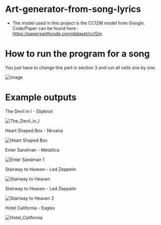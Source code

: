 # Art-generator-from-song-lyrics
* The model used in this project is the CC12M model from Google. Code/Paper can be found here : https://paperswithcode.com/dataset/cc12m

# How to run the program for a song
You just have to change this part in section 3 and run all cells one by one.

![image](https://user-images.githubusercontent.com/50658681/167304411-414363e4-1eab-4f43-8645-15422766ffbb.png)



# Example outputs
The Devil in I - Slipknot

![The_Devil_in_I](https://user-images.githubusercontent.com/50658681/167303681-ee0f9238-9e20-4a2d-b00e-5296f2528db2.png)

Heart Shaped Box - Nirvana

![Heart Shaped Box](https://user-images.githubusercontent.com/50658681/167303689-7f68d2ec-a8ed-4256-bed9-fb81add13f0f.png)

Enter Sandman - Metallica

![Enter Sandman 1](https://user-images.githubusercontent.com/50658681/167303691-762187b5-0abb-4f56-abbe-161c0ab52f36.png)

Stairway to Heaven - Led Zeppelin

![Stairway to Heaven](https://user-images.githubusercontent.com/50658681/167303693-05497532-ed97-4221-ba44-5996df090680.png)

Stairway to Heaven - Led Zeppelin

![Stairway to Heaven 2](https://user-images.githubusercontent.com/50658681/167303696-ce4ea96c-233d-4e2b-b8a0-92e822dd1c54.png)

Hotel California - Eagles

![Hotel_California](https://user-images.githubusercontent.com/50658681/167303698-ea8f13ae-a0fe-4e2a-9bf6-7e67b56e4cb7.png)
